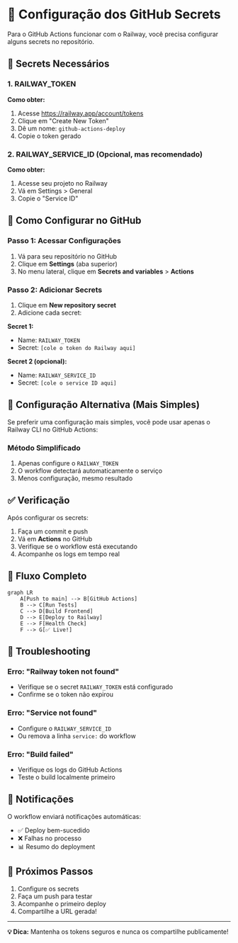 # 🔐 Configuração dos GitHub Secrets

Para o GitHub Actions funcionar com o Railway, você precisa configurar alguns secrets no repositório.

## 🚀 Secrets Necessários

### 1. RAILWAY_TOKEN
**Como obter:**
1. Acesse https://railway.app/account/tokens
2. Clique em "Create New Token"
3. Dê um nome: `github-actions-deploy`
4. Copie o token gerado

### 2. RAILWAY_SERVICE_ID (Opcional, mas recomendado)
**Como obter:**
1. Acesse seu projeto no Railway
2. Vá em Settings > General
3. Copie o "Service ID"

## 🔧 Como Configurar no GitHub

### Passo 1: Acessar Configurações
1. Vá para seu repositório no GitHub
2. Clique em **Settings** (aba superior)
3. No menu lateral, clique em **Secrets and variables** > **Actions**

### Passo 2: Adicionar Secrets
1. Clique em **New repository secret**
2. Adicione cada secret:

**Secret 1:**
- Name: `RAILWAY_TOKEN`
- Secret: `[cole o token do Railway aqui]`

**Secret 2 (opcional):**
- Name: `RAILWAY_SERVICE_ID`
- Secret: `[cole o service ID aqui]`

## 🎯 Configuração Alternativa (Mais Simples)

Se preferir uma configuração mais simples, você pode usar apenas o Railway CLI no GitHub Actions:

### Método Simplificado
1. Apenas configure o `RAILWAY_TOKEN`
2. O workflow detectará automaticamente o serviço
3. Menos configuração, mesmo resultado

## ✅ Verificação

Após configurar os secrets:
1. Faça um commit e push
2. Vá em **Actions** no GitHub
3. Verifique se o workflow está executando
4. Acompanhe os logs em tempo real

## 🔄 Fluxo Completo

```mermaid
graph LR
    A[Push to main] --> B[GitHub Actions]
    B --> C[Run Tests]
    C --> D[Build Frontend]
    D --> E[Deploy to Railway]
    E --> F[Health Check]
    F --> G[✅ Live!]
```

## 🚨 Troubleshooting

### Erro: "Railway token not found"
- Verifique se o secret `RAILWAY_TOKEN` está configurado
- Confirme se o token não expirou

### Erro: "Service not found"
- Configure o `RAILWAY_SERVICE_ID`
- Ou remova a linha `service:` do workflow

### Erro: "Build failed"
- Verifique os logs do GitHub Actions
- Teste o build localmente primeiro

## 📱 Notificações

O workflow enviará notificações automáticas:
- ✅ Deploy bem-sucedido
- ❌ Falhas no processo
- 📊 Resumo do deployment

## 🎉 Próximos Passos

1. Configure os secrets
2. Faça um push para testar
3. Acompanhe o primeiro deploy
4. Compartilhe a URL gerada!

---

**💡 Dica:** Mantenha os tokens seguros e nunca os compartilhe publicamente!